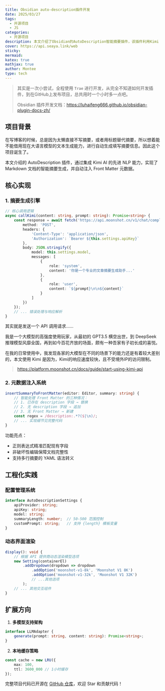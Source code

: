 ```yaml
---
title: Obsidian auto-description插件开发
date: 2025/03/27
tags:
  - 开源项目
  - JS
categories:
  - 开源项目
description: 本文介绍了Obsidian的AutoDescription智能摘要插件，该插件利用Kimi AI的NLP技术自动生成Markdown文档摘要，并注入Front Matter元数据。技术架构包括摘要生成引擎和元数据注入系统，支持模块化API调用、动态Token计算和温度系数控制。插件还包含配置管理系统和动态界面渲染，提供响应式配置更新和输入验证功能。性能优化措施包括异步非阻塞调用、内存缓存机制和错误重试策略。应用场景包括技术写作工作流和知识库维护，插件还支持多模型和本地缓存策略扩展。项目代码已开源在GitHub。
cover: https://api.seaya.link/web
sticky: 
mermaid: 
katex: true
mathjax: true
author: Montee
type: tech
---
```

> 其实是一次小尝试，全程使用 `Trae` 进行开发，从完全不知道如何开发插件，到在GitHub上发布项目，总共用时一个小时多一点吧。
> 
> Obsidian 插件开发文档：https://luhaifeng666.github.io/obsidian-plugin-docs-zh/


## 项目背景

在写博客的时候，总是因为太懒直接不写摘要，或者用标题替代摘要，所以想着能不能借用现在大语言模型的文本生成能力，进行自动生成填写摘要信息。因此这个项目诞生了。

本文介绍的 AutoDescription 插件，通过集成 Kimi AI 的先进 NLP 能力，实现了 Markdown 文档的智能摘要生成，并自动注入 Front Matter 元数据。

## 核心实现

### 1. 摘要生成引擎
```typescript:/Users/montylee/NJUTT/Hexo/source/_posts/.obsidian/plugins/autoDescription/main.ts
// 核心调用逻辑
async callKimi(content: string, prompt: string): Promise<string> {
    const response = await fetch('https://api.moonshot.cn/v1/chat/completions', {
        method: 'POST',
        headers: {
            'Content-Type': 'application/json',
            'Authorization': `Bearer ${this.settings.apiKey}`
        },
        body: JSON.stringify({
            model: this.settings.model,
            messages: [
                {
                    role: 'system',
                    content: '你是一个专业的文章摘要生成助手...'
                },
                {
                    role: 'user', 
                    content: `${prompt}\n\n${content}`
                }
            ]
        })
    });
    // ... 错误处理与响应解析
}
```

其实就是发送一个 API 调用请求……

我是一个大模型的高强度使用玩家，从最初的 GPT3.5 横空出世，到 DeepSeek 推理模型风靡全国，再到如今百花齐放的场面，颇有一种吾家有子初长成的喜悦。

在我的日常使用中，我发现各家的大模型在不同的场景下的能力还是有着较大差别的，本文使用 Kimi 是因为，Kimi的响应速度较快，且不受境外IP的访问限制。

> https://platform.moonshot.cn/docs/guide/start-using-kimi-api
### 2. 元数据注入系统
```typescript
insertSummaryToFrontMatter(editor: Editor, summary: string) {
    // 智能处理 Front Matter 的三种情况：
    // 1. 已存在 description 字段 → 替换
    // 2. 无 description 字段 → 追加 
    // 3. 无 Front Matter → 新建
    const regex = /description:.*?($|\n)/;
    // ... 实现细节见完整代码
}
```

功能亮点：
- 正则表达式精准匹配现有字段
- 非破坏性编辑保障文档完整性
- 支持多行摘要的 YAML 语法转义

## 工程化实践

### 配置管理系统
```typescript
interface AutoDescriptionSettings {
    apiProvider: string;
    apiKey: string;
    model: string;
    summaryLength: number;  // 50-500 范围控制
    customPrompt: string;   // 支持 {length} 模板变量
}
```
### 动态界面渲染
```typescript
display(): void {
    // 根据 API 提供商动态渲染模型选项
    new Setting(containerEl)
        .addDropdown(dropdown => dropdown
            .addOption('moonshot-v1-8k', 'Moonshot V1 8K')
            .addOption('moonshot-v1-32k', 'Moonshot V1 32K')
            // ...其他选项
        );
    // ... 其他交互组件
}
```

## 扩展方向

1. **多模型支持架构**
```typescript
interface LLMAdapter {
    generate(prompt: string, content: string): Promise<string>;
}
```
2. **本地缓存策略**
```typescript
const cache = new LRU({
    max: 100,
    ttl: 3600_000 // 1小时缓存
});
```

完整项目代码已开源在 [GitHub 仓库](https://github.com/FengEternity/autoDescription)，欢迎 Star 和贡献代码！
